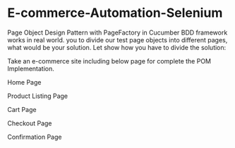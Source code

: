 # E-commerce-Automation-Selenium

Page Object Design Pattern with PageFactory in Cucumber BDD framework works in real world. you to divide our test page objects into different pages, what would be your solution. Let show how you have to divide the solution:

Take an e-commerce site including below page for complete the POM Implementation.

Home Page

Product Listing Page

Cart Page

Checkout Page

Confirmation Page
